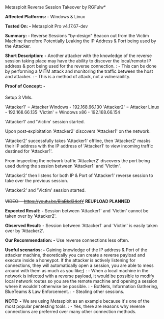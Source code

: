 Metasploit Reverse Session Takeover by RGFulw*


**Affected Platforms: -**
Windows & Linux


**Tested On: -**
Metasploit Pro v4.17.67-dev


**Summary: -**
Reverse Sessions "by-design" Beacon out from the Victim Machine therefore Potentially Leaking the IP Address & Port being used by the Attacker.


**Short Description: -**
Another attacker with the knowledge of the reverse session taking place may have the ability to discover the local/remote IP address & port being used for the reverse connection.
                 : - This can be done by performing a MiTM attack and monitoring the traffic between the host and attacker.
                 : - This is a method of attack, not a vulnerability.


**Proof of Concept: -**
####
Setup 3 VMs.

'Attacker1' = Attacker Windows - 192.168.66.130
'Attacker2' = Attacker Linux - 192.168.66.135
'Victim' = Windows x86 - 192.168.66.154


'Attacker1' and 'Victim' session started.

Upon post-exploitation 'Attacker2' discovers 'Attacker1' on the network.

'Attacker2' successfully takes 'Attacker1' offline, then 'Attacker2' masks their IP address with the IP address of 'Attacker1' to view incoming traffic destined for 'Attacker1'.

From inspecting the network traffic 'Attacker2' discovers the port being used during the session between 'Attacker1' and 'Victim'.

'Attacker2' then listens for both IP & Port of 'Attacker1' reverse session to take over the previous session.

'Attacker2' and 'Victim' session started.
####


~~VIDEO: - https://youtu.be/BiaBkd34otY~~ **REUPLOAD PLANNED**


**Expected Result: -** Session between 'Attacker1' and 'Victim' cannot be taken over by 'Attacker2'.


**Observed Result: -** Session between 'Attacker1' and 'Victim' is easily taken over by 'Attacker2'.


**Our Recommendation: -** Use reverse connections less often.


**Useful scenarios: -** Gaining knowledge of the IP address & Port of the attacker machine, theoretically you can create a reverse payload and execute inside a honeypot. If the attacker is actively listening for connections, they will automatically open a session, you are able to mess around with them as much as you like;)
                : - When a local machine in the network is infected with a reverse payload, it would be possible to modify local network routes so you are the remote machine and opening a session where it wouldn't otherwise be possible.
                : - BotNets, Information Gathering, BlueTeams & Law Enforcement.
                : - Stealing other sessions.
                

**NOTE: -** We are using Metasploit as an example because it's one of the most popular pentesting tools.
    : - Yes, there are reasons why reverse connections are preferred over many other connection methods.